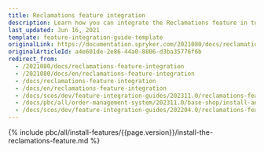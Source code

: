 ```yaml
---
title: Reclamations feature integration
description: Learn how you can integrate the Reclamations feature in to your Spryker Order Management System.
last_updated: Jun 16, 2021
template: feature-integration-guide-template
originalLink: https://documentation.spryker.com/2021080/docs/reclamations-feature-integration
originalArticleId: a4e601de-2e86-44a0-8806-d3ba35776f6b
redirect_from:
  - /2021080/docs/reclamations-feature-integration
  - /2021080/docs/en/reclamations-feature-integration
  - /docs/reclamations-feature-integration
  - /docs/en/reclamations-feature-integration
  - /docs/scos/dev/feature-integration-guides/202311.0/reclamations-feature-integration.html
  - /docs/pbc/all/order-management-system/202311.0/base-shop/install-and-update/install-features/install-the-reclamations-feature.html
  - /docs/scos/dev/feature-integration-guides/202204.0/reclamations-feature-integration.html
---
```


{% include pbc/all/install-features/{{page.version}}/install-the-reclamations-feature.md %} <!-- To edit, see /_includes/pbc/all/install-features/202204.0/install-the-reclamations-feature.md -->
